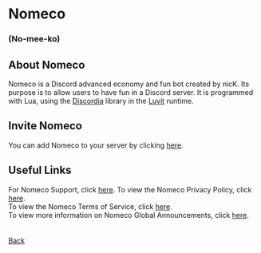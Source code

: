 # Nomeco
### (No-mee-ko)
## About Nomeco
Nomeco is a Discord advanced economy and fun bot created by nicK. Its purpose is to allow users to have fun in a Discord server. It is programmed with Lua, using the [Discordia](https://github.com/SinisterRectus/Discordia) library in the [Luvit](https://luvit.io) runtime.

## Invite Nomeco
You can add Nomeco to your server by clicking [here](https://discord.com/oauth2/authorize?client_id=1228869890962886656&permissions=8&scope=bot).

## Useful Links
For Nomeco Support, click [here](https://discord.gg/uGa5quEc7z).
To view the Nomeco Privacy Policy, click [here](https://nickisadev.github.io/Nomeco/Privacy-Policy).\
To view the Nomeco Terms of Service, click [here](https://nickisadev.github.io/Nomeco/Terms-of-Service).\
To view more information on Nomeco Global Announcements, click [here](https://nickisadev.github.io/Nomeco/Global-Announcements).\
\
\
[Back](https://nickisadev.github.io)

